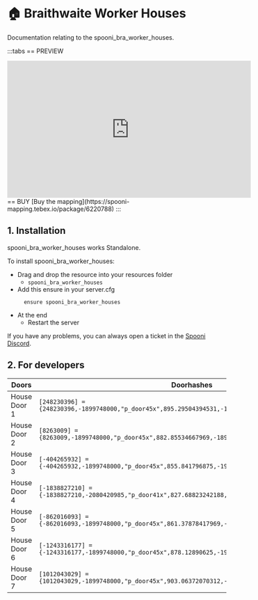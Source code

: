 # 🏠 Braithwaite Worker Houses
Documentation relating to the spooni_bra_worker_houses.

:::tabs
== PREVIEW
<iframe width="560" height="315" src="https://www.youtube.com/embed/crGDF0divu4?si=6rOKllGPii7IgDuR" frameborder="0" allow="accelerometer; autoplay; clipboard-write; encrypted-media; gyroscope; picture-in-picture; web-share" referrerpolicy="strict-origin-when-cross-origin" allowfullscreen></iframe>
== BUY
[Buy the mapping](https://spooni-mapping.tebex.io/package/6220788)
:::

## 1. Installation
spooni_bra_worker_houses works Standalone.  

To install spooni_bra_worker_houses:
- Drag and drop the resource into your resources folder
  - `spooni_bra_worker_houses`
- Add this ensure in your server.cfg
  ```
    ensure spooni_bra_worker_houses
  ```
- At the end
  - Restart the server

If you have any problems, you can always open a ticket in the [Spooni Discord](https://discord.gg/spooni).

## 2. For developers
| Doors                     | Doorhashes
|---------------------------|----------------------------------------------------------------------------------|
| House Door 1              | `[248230396] = {248230396,-1899748000,"p_door45x",895.29504394531,-1866.9221191406,42.668830871582}`
| House Door 2              | `[8263009] = {8263009,-1899748000,"p_door45x",882.85534667969,-1898.3395996094,44.891021728516}`
| House Door 3              | `[-404265932] = {-404265932,-1899748000,"p_door45x",855.841796875,-1906.373046875,43.547096252441}`
| House Door 4              | `[-1838827210] = {-1838827210,-2080420985,"p_door41x",827.68823242188,-1910.8227539062,41.596488952637}`
| House Door 5              | `[-862016093] = {-862016093,-1899748000,"p_door45x",861.37878417969,-1926.9470214844,43.95719909668}`
| House Door 6              | `[-1243316177] = {-1243316177,-1899748000,"p_door45x",878.12890625,-1930.5822753906,45.57347869873}`
| House Door 7              | `[1012043029] = {1012043029,-1899748000,"p_door45x",903.06372070312,-1925.1613769531,45.319175720215}`